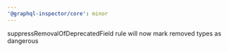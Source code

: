 ```yaml
---
'@graphql-inspector/core': minor
---
```


suppressRemovalOfDeprecatedField rule will now mark removed types as dangerous
